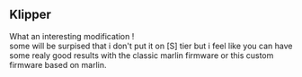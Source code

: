 Klipper
---
What an interesting modification !  
some will be surpised that i don't put it on [S] tier but i feel like you can have some realy good results with the classic marlin firmware or this custom firmware based on marlin.
